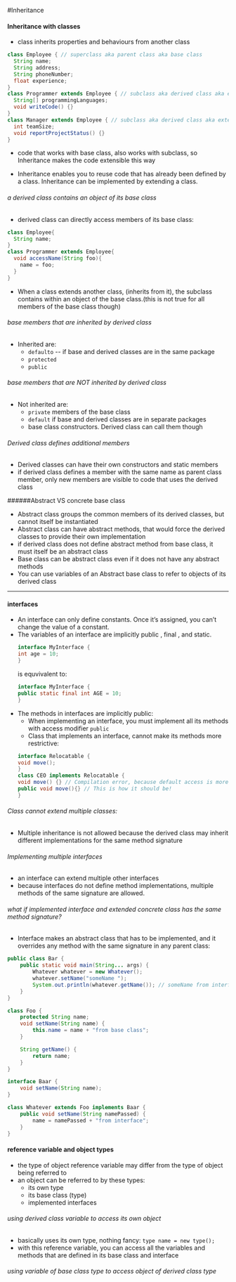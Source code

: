 #Inheritance

#### Inheritance with classes
* class inherits properties and behaviours from another class
```java
class Employee { // superclass aka parent class aka base class
  String name;
  String address;
  String phoneNumber;
  float experience;
}
class Programmer extends Employee { // subclass aka derived class aka extended class aka child class
  String[] programmingLanguages;
  void writeCode() {}
}
class Manager extends Employee { // subclass aka derived class aka extended class aka child class
  int teamSize;
  void reportProjectStatus() {}
}
```
* code that works with base class, also works with subclass, so Inheritance makes the code extensible this way

* Inheritance enables you to reuse code that has already been
defined by a class. Inheritance can be implemented by extending a class.

###### a derived class contains an object of its base class
* derived class can directly access members of its base class:
```java
class Employee{
  String name;
}
class Programmer extends Employee{
  void accessName(String foo){
    name = foo;
  }
}
```

* When a class extends another class, (inherits from it), the subclass contains within an object of the base class.(this is not true for all members of the base class though)

###### base members that are inherited by derived class
* Inherited are:
  * `defaulto` -- if base and derived classes are in the same package
  * `protected`
  * `public`

###### base members that are NOT inherited by derived class
* Not inherited are:
  * `private` members of the base class
  * `default` if base and derived classes are in separate packages
  * base class constructors. Derived class can call them though

###### Derived class defines additional members
* Derived classes can have their own constructors and static members
* if derived class defines a member with the same name as parent class member, only new members are visible to code that uses the derived class

######Abstract  VS concrete base class
* Abstract class groups the common members of its derived classes, but cannot itself be instantiated
* Abstract class can have abstract methods, that would force the derived classes to provide their own implementation
* if derived class does not define abstract method from base class, it must itself be an abstract class
* Base class can be abstract class even if it does not have any abstract methods
* You can use variables of an Abstract base class to refer to objects of its derived class


----
#### interfaces
* An interface can only define constants. Once it’s assigned, you can’t change the value of a constant.
* The variables of an interface are implicitly public , final , and static.
  ```java
  interface MyInterface {
  int age = 10;
  }
  ```
  is equvivalent to:
  ```java
  interface MyInterface {
  public static final int AGE = 10;
  }
  ```
* The methods in interfaces are implicitly public:
  * When implementing an interface, you must implement all its methods with access modifier `public`
  * Class that implements an interface, cannot make its methods more restrictive:
  ```java
  interface Relocatable {
  void move();
  }
  class CEO implements Relocatable {
  void move() {} // Compilation error, because default access is more restrictive than public!
  public void move(){} // This is how it should be!
  }
  ```

###### Class cannot extend multiple classes:
* Multiple inheritance is not allowed because the derived class may inherit different implementations for the same method signature

###### Implementing multiple interfaces
* an interface can extend multiple other interfaces
* because interfaces do not define method implementations, multiple methods of the same signature are allowed.

###### what if implemented interface and extended concrete class has the same method signature?
* Interface makes an abstract class that has to be implemented, and it overrides any method with the same signature in any parent class:
```java
public class Bar {
	public static void main(String... args) {
		Whatever whatever = new Whatever();
		whatever.setName("someName ");
		System.out.println(whatever.getName()); // someName from interface
	}
}

class Foo {
	protected String name;
	void setName(String name) {
		this.name = name + "from base class";
	}

	String getName() {
		return name;
	}
}

interface Baar {
	void setName(String name);
}

class Whatever extends Foo implements Baar {
	public void setName(String namePassed) {
		name = namePassed + "from interface";
	}
}
```

#### reference variable and object types
* the type of object reference variable may differ from the type of object being referred to
* an object can be referred to by these types:
  * its own type
  * its base class (type)
  * implemented interfaces

###### using derived class variable to access its own object
* basically uses its own type, nothing fancy:
`type name = new type();`
* with this reference variable, you can access all the variables and methods that are defined in its base class and interface

###### using variable of base class type to access object of derived class type
